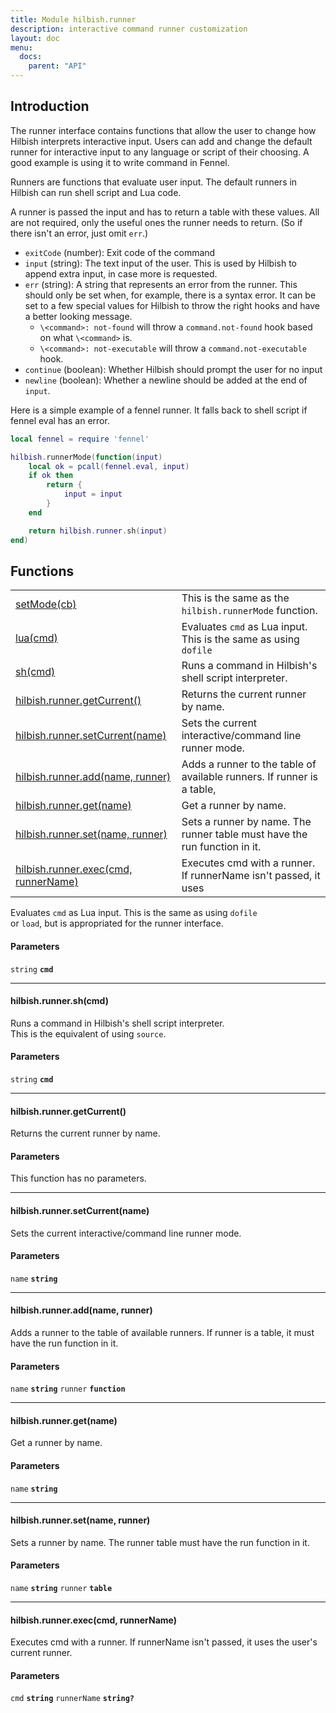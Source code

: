 ```yaml
---
title: Module hilbish.runner
description: interactive command runner customization
layout: doc
menu:
  docs:
    parent: "API"
---
```


## Introduction
 The runner interface contains functions that allow the user to change
how Hilbish interprets interactive input.
Users can add and change the default runner for interactive input to any
language or script of their choosing. A good example is using it to
write command in Fennel.

Runners are functions that evaluate user input. The default runners in
Hilbish can run shell script and Lua code.

A runner is passed the input and has to return a table with these values.
All are not required, only the useful ones the runner needs to return.
(So if there isn't an error, just omit `err`.)

- `exitCode` (number): Exit code of the command
- `input` (string): The text input of the user. This is used by Hilbish to append extra input, in case
more is requested.
- `err` (string): A string that represents an error from the runner.
This should only be set when, for example, there is a syntax error.
It can be set to a few special values for Hilbish to throw the right
hooks and have a better looking message.
	- `\<command>: not-found` will throw a `command.not-found` hook
	based on what `\<command>` is.
	- `\<command>: not-executable` will throw a `command.not-executable` hook.
- `continue` (boolean): Whether Hilbish should prompt the user for no input
- `newline` (boolean): Whether a newline should be added at the end of `input`.

Here is a simple example of a fennel runner. It falls back to
shell script if fennel eval has an error.
```lua
local fennel = require 'fennel'

hilbish.runnerMode(function(input)
	local ok = pcall(fennel.eval, input)
	if ok then
		return {
			input = input
		}
	end

	return hilbish.runner.sh(input)
end)
```

## Functions
|||
|----|----|
|<a href="#runner.setMode">setMode(cb)</a>|This is the same as the `hilbish.runnerMode` function.|
|<a href="#runner.lua">lua(cmd)</a>|Evaluates `cmd` as Lua input. This is the same as using `dofile`|
|<a href="#runner.sh">sh(cmd)</a>|Runs a command in Hilbish's shell script interpreter.|
|<a href="#getCurrent">hilbish.runner.getCurrent()</a>|Returns the current runner by name.|
|<a href="#setCurrent">hilbish.runner.setCurrent(name)</a>|Sets the current interactive/command line runner mode.|
|<a href="#add">hilbish.runner.add(name, runner)</a>|Adds a runner to the table of available runners. If runner is a table,|
|<a href="#get">hilbish.runner.get(name)</a>|Get a runner by name.|
|<a href="#set">hilbish.runner.set(name, runner)</a>|Sets a runner by name. The runner table must have the run function in it.|
|<a href="#exec">hilbish.runner.exec(cmd, runnerName)</a>|Executes cmd with a runner. If runnerName isn't passed, it uses|
>

Evaluates `cmd` as Lua input. This is the same as using `dofile`  
or `load`, but is appropriated for the runner interface.  

#### Parameters
`string` **`cmd`**  


</div>

<hr>
<div id='runner.sh'>
<h4 class='heading'>
hilbish.runner.sh(cmd)
<a href="#runner.sh" class='heading-link'>
	<i class="fas fa-paperclip"></i>
</a>
</h4>

Runs a command in Hilbish's shell script interpreter.  
This is the equivalent of using `source`.  

#### Parameters
`string` **`cmd`**  


</div>

<hr>
<div id='getCurrent'>
<h4 class='heading'>
hilbish.runner.getCurrent()
<a href="#getCurrent" class='heading-link'>
	<i class="fas fa-paperclip"></i>
</a>
</h4>

Returns the current runner by name.
#### Parameters
This function has no parameters.  
</div>

<hr>
<div id='setCurrent'>
<h4 class='heading'>
hilbish.runner.setCurrent(name)
<a href="#setCurrent" class='heading-link'>
	<i class="fas fa-paperclip"></i>
</a>
</h4>

Sets the current interactive/command line runner mode.
#### Parameters
`name` **`string`**
</div>

<hr>
<div id='add'>
<h4 class='heading'>
hilbish.runner.add(name, runner)
<a href="#add" class='heading-link'>
	<i class="fas fa-paperclip"></i>
</a>
</h4>

Adds a runner to the table of available runners. If runner is a table,
it must have the run function in it.
#### Parameters
`name` **`string`**
`runner` **`function`**
</div>

<hr>
<div id='get'>
<h4 class='heading'>
hilbish.runner.get(name)
<a href="#get" class='heading-link'>
	<i class="fas fa-paperclip"></i>
</a>
</h4>

Get a runner by name.
#### Parameters
`name` **`string`**
</div>

<hr>
<div id='set'>
<h4 class='heading'>
hilbish.runner.set(name, runner)
<a href="#set" class='heading-link'>
	<i class="fas fa-paperclip"></i>
</a>
</h4>

Sets a runner by name. The runner table must have the run function in it.
#### Parameters
`name` **`string`**
`runner` **`table`**
</div>

<hr>
<div id='exec'>
<h4 class='heading'>
hilbish.runner.exec(cmd, runnerName)
<a href="#exec" class='heading-link'>
	<i class="fas fa-paperclip"></i>
</a>
</h4>

Executes cmd with a runner. If runnerName isn't passed, it uses
the user's current runner.
#### Parameters
`cmd` **`string`**
`runnerName` **`string?`**
</div>

